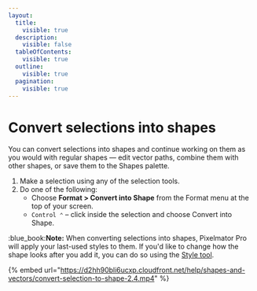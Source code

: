 ```yaml
---
layout:
  title:
    visible: true
  description:
    visible: false
  tableOfContents:
    visible: true
  outline:
    visible: true
  pagination:
    visible: true
---
```


# Convert selections into shapes

You can convert selections into shapes and continue working on them as you would with regular shapes — edit vector paths, combine them with other shapes, or save them to the Shapes palette.&#x20;

1. Make a selection using any of the selection tools.
2. Do one of the following:
   * Choose **Format > Convert into Shape** from the Format menu at the top of your screen.
   * `Control ⌃` – click inside the selection and choose Convert into Shape.

:blue\_book:**Note:** When converting selections into shapes, Pixelmator Pro will apply your last-used styles to them. If you'd like to change how the shape looks after you add it, you can do so using the [Style tool](broken-reference).

{% embed url="https://d2hh90bli6ucxp.cloudfront.net/help/shapes-and-vectors/convert-selection-to-shape-2.4.mp4" %}

